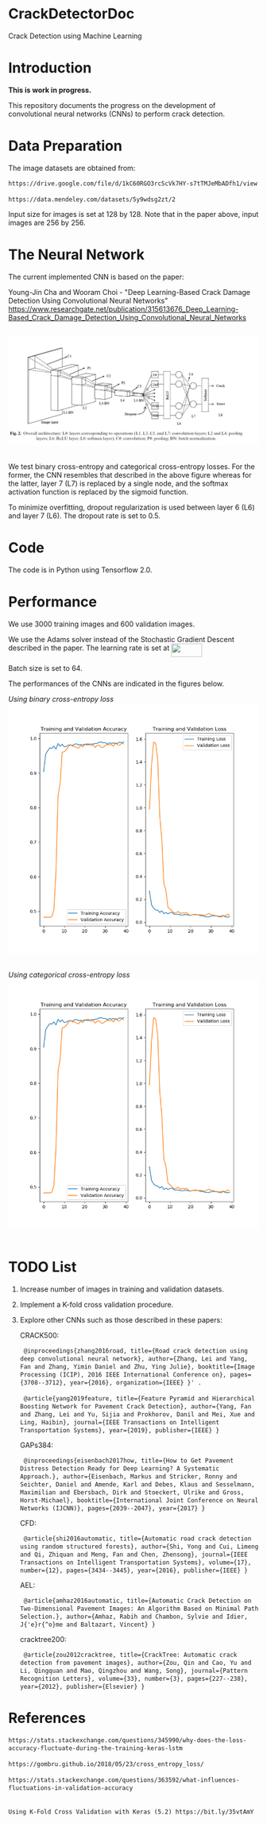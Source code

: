 # CrackDetectorDoc

Crack Detection using Machine Learning

# Introduction

**This is work in progress.**

This repository documents the progress on the development of convolutional neural networks (CNNs) to perform crack detection. 


# Data Preparation

The image datasets are obtained from: 
    
    https://drive.google.com/file/d/1kC60RGO3rcScVk7HY-s7tTMJeMbADfh1/view
    
    https://data.mendeley.com/datasets/5y9wdsg2zt/2
    

Input size for images is set at 128 by 128. Note that in the paper above, input images are 256 by 256.


# The Neural Network

The current implemented CNN is based on the paper:

Young-Jin Cha and Wooram Choi - "Deep Learning-Based Crack Damage Detection Using Convolutional Neural Networks"
https://www.researchgate.net/publication/315613676_Deep_Learning-Based_Crack_Damage_Detection_Using_Convolutional_Neural_Networks

<br/>![](./figures/CNN1.PNG	)<br/><br/>

We test binary cross-entropy and categorical cross-entropy losses. For the former, the CNN resembles that described in the above figure whereas for the latter, layer 7 (L7) is replaced by a single node, and the softmax activation function is replaced by the sigmoid function.

To minimize overfitting, dropout regularization is used between layer 6 (L6) and layer 7 (L6). The dropout rate is set to 0.5.



# Code

The code is in Python using Tensorflow 2.0.

# Performance

We use 3000 training images and 600 validation images. 

We use the Adams solver instead of the Stochastic Gradient Descent described in the paper. The learning rate is set at <img src="/tex/a0bb306e2d7163dd51446be9c0cbccf6.svg?invert_in_darkmode&sanitize=true" align=middle width=61.575388049999994pt height=26.76175259999998pt/>

Batch size is set to 64.

The performances of the CNNs are indicated in the figures below. 

*Using binary cross-entropy loss*
<br/>![](./figures/performance_binary.png)<br/><br/>

*Using categorical cross-entropy loss*
<br/>![](./figures/performance_binary.png)<br/><br/>

<!--
Although the loss and accuracy appear good, and overfitting does not appear to be an issue, there are large fluctuations in the loss and accuracy during the validation steps. This might be due to the small size of the current validation dataset (less than 100 images). 
-->

# TODO List

1. Increase number of images in training and validation datasets.

2. Implement a K-fold cross validation procedure.

3. Explore other CNNs such as those described in these papers:


    CRACK500:

        @inproceedings{zhang2016road, title={Road crack detection using deep convolutional neural network}, author={Zhang, Lei and Yang, Fan and Zhang, Yimin Daniel and Zhu, Ying Julie}, booktitle={Image Processing (ICIP), 2016 IEEE International Conference on}, pages={3708--3712}, year={2016}, organization={IEEE} }' .

        @article{yang2019feature, title={Feature Pyramid and Hierarchical Boosting Network for Pavement Crack Detection}, author={Yang, Fan and Zhang, Lei and Yu, Sijia and Prokhorov, Danil and Mei, Xue and Ling, Haibin}, journal={IEEE Transactions on Intelligent Transportation Systems}, year={2019}, publisher={IEEE} }

    GAPs384:

        @inproceedings{eisenbach2017how, title={How to Get Pavement Distress Detection Ready for Deep Learning? A Systematic Approach.}, author={Eisenbach, Markus and Stricker, Ronny and Seichter, Daniel and Amende, Karl and Debes, Klaus and Sesselmann, Maximilian and Ebersbach, Dirk and Stoeckert, Ulrike and Gross, Horst-Michael}, booktitle={International Joint Conference on Neural Networks (IJCNN)}, pages={2039--2047}, year={2017} }

    CFD:

        @article{shi2016automatic, title={Automatic road crack detection using random structured forests}, author={Shi, Yong and Cui, Limeng and Qi, Zhiquan and Meng, Fan and Chen, Zhensong}, journal={IEEE Transactions on Intelligent Transportation Systems}, volume={17}, number={12}, pages={3434--3445}, year={2016}, publisher={IEEE} }

    AEL:

        @article{amhaz2016automatic, title={Automatic Crack Detection on Two-Dimensional Pavement Images: An Algorithm Based on Minimal Path Selection.}, author={Amhaz, Rabih and Chambon, Sylvie and Idier, J{'e}r{^o}me and Baltazart, Vincent} }

    cracktree200:

        @article{zou2012cracktree, title={CrackTree: Automatic crack detection from pavement images}, author={Zou, Qin and Cao, Yu and Li, Qingquan and Mao, Qingzhou and Wang, Song}, journal={Pattern Recognition Letters}, volume={33}, number={3}, pages={227--238}, year={2012}, publisher={Elsevier} }



# References
    
    https://stats.stackexchange.com/questions/345990/why-does-the-loss-accuracy-fluctuate-during-the-training-keras-lstm
    
    https://gombru.github.io/2018/05/23/cross_entropy_loss/
    
    https://stats.stackexchange.com/questions/363592/what-influences-fluctuations-in-validation-accuracy
    
    
    Using K-Fold Cross Validation with Keras (5.2) https://bit.ly/35vtAmY

